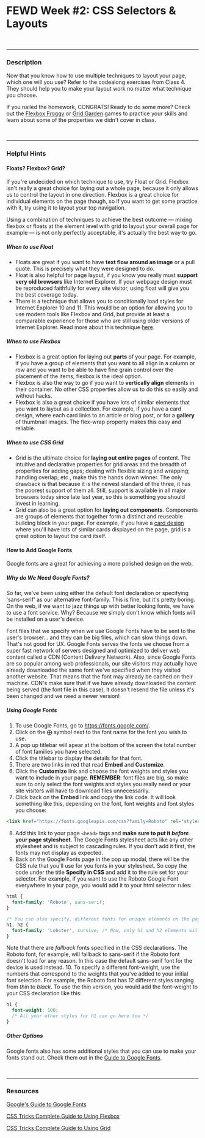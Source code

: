 # FEWD Week #2: CSS Selectors & Layouts

<br>

---

### Description

Now that you know how to use multiple techniques to layout your page, which one will you use?  Refer to the codealong exercises from Class 4.  They should help you to make your layout work no matter what technique you choose.

If you nailed the homework, CONGRATS!  Ready to do some more?  Check out the [Flexbox Froggy](http://flexboxfroggy.com/) or [Grid Garden](http://cssgridgarden.com/) games to practice your skills and learn about some of the properties we didn't cover in class.

<br>

---

### Helpful Hints

#### Floats? Flexbox? Grid?

If you're undecided on which technique to use, try Float or Grid.  Flexbox isn't really a great choice for laying out a whole page, because it only allows us to control the layout in one direction.  Flexbox is a great choice for individual elements on the page though, so if you want to get some practice with it, try using it to layout your top navigation.

Using a combination of techniques to achieve the best outcome — mixing flexbox or floats at the element level with grid to layout your overall page for example — is not only perfectly acceptable, it's actually the best way to go.

##### When to use Float

- Floats are great if you want to have **text flow around an image** or a pull quote.  This is precisely what they were designed to do.
- Float is also helpful for page layout, if you know you really must **support very old browsers** like Internet Explorer.  If your webpage design must be reproduced faithfully for every site visitor, using float will give you the best coverage today.
- There is a technique that allows you to conditionally load styles for Internet Explorer 10 and 11.  This would be an option for allowing you to use modern tools like Flexbox and Grid, but provide at least a comparable experience for those who are still using older versions of Internet Explorer.  Read more about this technique [here](https://paper-leaf.com/blog/2014/09/targeting-ie-10-11-browsers-css/).

##### When to use Flexbox

- Flexbox is a great option for laying out **parts** of your page.  For example, if you have a group of elements that you want to all align in a column or row and you want to be able to have fine grain control over the placement of the items, flexbox is the ideal option.
- Flexbox is also the way to go if you want to **vertically align** elements in their container.  No other CSS properties allow us to do this so easily and without hacks.
- Flexbox is also a great choice if you have lots of similar elements that you want to layout as a collection.  For example, if you have a card design, where each card links to an article or blog post, or for a **gallery** of thumbnail images.  The flex-wrap property makes this easy and reliable.

##### When to use CSS Grid

- Grid is the ultimate choice for **laying out entire pages** of content.  The intuitive and declarative properties for grid areas and the breadth of properties for adding gaps; dealing with flexible sizing and wrapping; handling overlap; etc., make this the hands down winner.  The only drawback is that because it is the newest standard of the three, it has the poorest support of them all.  Still, support is available in all major browsers today since late last year, so this is something you should invest in learning.
- Grid can also be a great option for **laying out components**.  Components are groups of elements that together form a distinct and reuseable building block in your page.  For example, if you have a [card design](https://econsultancy.com/blog/64646-15-delicious-examples-of-card-based-web-design) where you'll have lots of similar cards displayed on the page, grid is a great option to layout the card itself.

#### How to Add Google Fonts

Google fonts are a great for achieving a more polished design on the web.

##### Why do We Need Google Fonts?

So far, we've been using either the default font declaration or specifying 'sans-serif' as our alternative font-family.  This is fine, but it's pretty boring.  On the web, if we want to jazz things up with better looking fonts, we have to use a font service.  Why?  Because we simply don't know which fonts will be installed on a user's device.

Font files that we specify when we use Google Fonts have to be sent to the user's browser... and they can be big files, which can slow things down.  That's not good for UX.  Google Fonts serves the fonts we choose from a super fast network of servers designed and optimized to deliver web content called a CDN (Content Delivery Network).  Also, since Google Fonts are so popular among web professionals, our site visitors may actually have already downloaded the same font we've specified when they visited another website.  That means that the font may already be cached on their machine.  CDN's make sure that if we have already downloaded the content being served (the font file in this case), it doesn't resend the file unless it's been changed and we need a newer version!

##### Using Google Fonts

1. To use Google Fonts, go to https://fonts.google.com/.
2. Click on the ⨁ symbol next to the font name for the font you wish to use.
3. A pop up titlebar will apear at the bottom of the screen the total number of font families you have selected.
4. Click the titlebar to display the details for that font.
5. There are two links in red that read **Embed** and **Customize**.
6. Click the **Customize** link and choose the font weights and styles you want to include in your page.  **REMEMBER**: font files are big, so make sure to only select the font weights and styles you really need or your site visitors will have to download files unnecessarily.
7. Click back on the **Embed** link and copy the link code.  It will look something like this, depending on the font, font weights and font styles you choose:
```html
<link href="https://fonts.googleapis.com/css?family=Roboto" rel="stylesheet">
```
8. Add this link to your page ```<head>``` tags and **make sure to put it *before* your page stylesheet**.  The Google Fonts stylesheet acts like any other stylesheet and is subject to cascading rules.  If you don't add it first, the fonts may not display as expected.
9. Back on the Google Fonts page in the pop up modal, there will be the CSS rule that you'll use for you fonts in your stylesheet.  So copy the code under the title **Specify in CSS** and add it to the rule set for your selector.  For example, if you want to use the Roboto Google Font everywhere in your page, you would add it to your html selector rules:
```css
html {
  font-family: 'Roboto', sans-serif;
}

/* You can also specify, different fonts for unique elements on the page */
h1, h2 {
  font-family: 'Lobster', cursive; /* Now, only h1 and h2 elements will have this font */
}
```
Note that there are *fallback* fonts specified in the CSS declarations.  The Roboto font, for example, will fallback to sans-serif if the Roboto font doesn't load for any reason.  In this case the default sans-serif font for the device is used instead.
10. To specify a different font-weight, use the numbers that correspond to the weights that you've added to your initial font selection.  For example, the Roboto font has 12 different styles ranging from *thin* to *black*.  To use the thin version, you would add the font-weight to your CSS declaration like this:
```css
h1 {
  font-weight: 100;
  /* All your other styles for h1 can go here too */
}
```
##### Other Options

Google fonts also has some additional styles that you can use to make your fonts stand out.  Check them out in the [Guide to Google Fonts](https://developers.google.com/fonts/docs/getting_started).

<br>

---

### Resources

[Google's Guide to Google Fonts](https://developers.google.com/fonts/docs/getting_started)

[CSS Tricks Complete Guide to Using Flexbox](https://css-tricks.com/snippets/css/a-guide-to-flexbox/)

[CSS Tricks Complete Guide to Using Grid](https://css-tricks.com/snippets/css/complete-guide-grid/)


